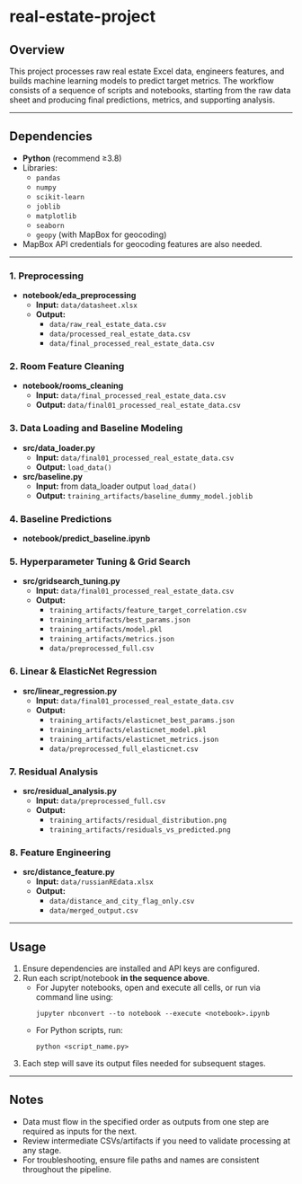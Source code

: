 # real-estate-project
## Overview

This project processes raw real estate Excel data, engineers features, and builds machine learning models to predict target metrics. The workflow consists of a sequence of scripts and notebooks, starting from the raw data sheet and producing final predictions, metrics, and supporting analysis.

---

## Dependencies

- **Python** (recommend ≥3.8)
- Libraries:  
  - `pandas`  
  - `numpy`  
  - `scikit-learn`  
  - `joblib`  
  - `matplotlib`  
  - `seaborn`  
  - `geopy` (with MapBox for geocoding)  
- MapBox API credentials for geocoding features are also needed.

---

### 1. Preprocessing
- **notebook/eda_preprocessing**  
  - **Input:** `data/datasheet.xlsx`  
  - **Output:** 
    - `data/raw_real_estate_data.csv`
    - `data/processed_real_estate_data.csv`
    - `data/final_processed_real_estate_data.csv`

### 2. Room Feature Cleaning
- **notebook/rooms_cleaning**  
  - **Input:** `data/final_processed_real_estate_data.csv`  
  - **Output:** `data/final01_processed_real_estate_data.csv`

### 3. Data Loading and Baseline Modeling
- **src/data_loader.py**  
  - **Input:** `data/final01_processed_real_estate_data.csv`  
  - **Output:** `load_data()`
- **src/baseline.py**  
  - **Input:** from data_loader output `load_data()`
  - **Output:** `training_artifacts/baseline_dummy_model.joblib`

### 4. Baseline Predictions
- **notebook/predict_baseline.ipynb**

### 5. Hyperparameter Tuning & Grid Search
- **src/gridsearch_tuning.py**  
  - **Input:** `data/final01_processed_real_estate_data.csv`  
  - **Output:**  
    - `training_artifacts/feature_target_correlation.csv`  
    - `training_artifacts/best_params.json`  
    - `training_artifacts/model.pkl`  
    - `training_artifacts/metrics.json`  
    - `data/preprocessed_full.csv`

### 6. Linear & ElasticNet Regression
- **src/linear_regression.py**  
  - **Input:** `data/final01_processed_real_estate_data.csv`  
  - **Output:**  
    - `training_artifacts/elasticnet_best_params.json`  
    - `training_artifacts/elasticnet_model.pkl`  
    - `training_artifacts/elasticnet_metrics.json`  
    - `data/preprocessed_full_elasticnet.csv`

### 7. Residual Analysis
- **src/residual_analysis.py**  
  - **Input:** `data/preprocessed_full.csv`  
  - **Output:**  
    - `training_artifacts/residual_distribution.png`  
    - `training_artifacts/residuals_vs_predicted.png`

### 8. Feature Engineering 
- **src/distance_feature.py**  
  - **Input:** `data/russianREdata.xlsx`  
  - **Output:** 
    - `data/distance_and_city_flag_only.csv`
    - `data/merged_output.csv`

---

## Usage

1. Ensure dependencies are installed and API keys are configured.
2. Run each script/notebook **in the sequence above**.
   - For Jupyter notebooks, open and execute all cells, or run via command line using:  
     ```
     jupyter nbconvert --to notebook --execute <notebook>.ipynb
     ```
   - For Python scripts, run:  
     ```
     python <script_name.py>
     ```
3. Each step will save its output files needed for subsequent stages.

---

## Notes

- Data must flow in the specified order as outputs from one step are required as inputs for the next.
- Review intermediate CSVs/artifacts if you need to validate processing at any stage.
- For troubleshooting, ensure file paths and names are consistent throughout the pipeline.